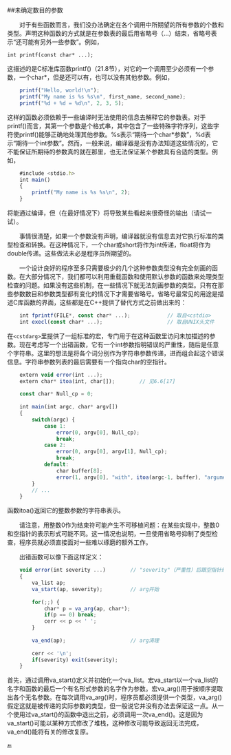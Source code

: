 ##未确定数目的参数

&emsp;&emsp;对于有些函数而言，我们没办法确定在各个调用中所期望的所有参数的个数和类型。声明这种函数的方式就是在参数表的最后用省略号（...）结束，省略号表示“还可能有另外一些参数”。例如，

    int printf(const char* ...);
    
这描述的是C标准库函数printf()（21.8节），对它的一个调用至少必须有一个参数，一个char*，但是还可以有，也可以没有其他参数。例如，

```javascript
    printf("Hello, world!\n");
    printf("My name is %s %s\n", first_name, second_name);
    printf("%d + %d = %d\n", 2, 3, 5);
```

这样的函数必须依赖于一些编译时无法使用的信息去解释它的参数表。对于printf()而言，其第一个参数是个格式串，其中包含了一些特殊字符序列，这些字符使printf()能够正确地处理其他参数。%s表示“期待一个char*参数”，%d表示“期待一个int参数”。然而，一般来说，编译器是没有办法知道这些情况的，它不能保证所期待的参数真的就在那里，也无法保证某个参数具有合适的类型。例如，

```javascript
    #include <stdio.h>
    int main()
    {
        printf("My name is %s %s\n", 2);
    }
```

将能通过编译，但（在最好情况下）将导致某些看起来很奇怪的输出（请试一试）。

&emsp;&emsp;事情很清楚，如果一个参数没有声明，编译器就没有信息去对它执行标准的类型检查和转换。在这种情况下，一个char或short将作为int传递，float将作为double传递。这些做法未必是程序员所期望的。

&emsp;&emsp;一个设计良好的程序至多只需要极少的几个这种参数类型没有完全刻画的函数。在大部分情况下，我们都可以利用重载函数和使用默认参数的函数来处理类型检查的问题。如果没有这些机制，在一些情况下就无法刻画参数的类型。只有在那些参数数目和参数类型都有变化的情况下才需要省略号。省略号最常见的用途是描述C库函数的界面，这些都是在C++提供了替代方式之前做出来的：

```javascript
    int fprintf(FILE*, const char* ...);            // 取自<cstdio>
    int execl(const char* ...);                     // 取自UNIX头文件
```

在`<cstdarg>`里提供了一组标准的宏，专门用于在这种函数里访问未加描述的参数。现在考虑写一个出错函数，它有一个int参数指明错误的严重性，随后是任意个字符串。这里的想法是将各个词分别作为字符串参数传递，进而组合起这个错误信息。字符串参数列表的最后需要有一个指向char的空指针。

```javascript
    extern void error(int ...);
    extern char* itoa(int, char[]);        // 见6.6[17]
    
    const char* Null_cp = 0;
    
    int main(int argc, char* argv[])
    {
        switch(argc) {
            case 1:
                error(0, argv[0], Null_cp);
                break;
            case 2:
                error(0, argv[0], argv[1], Null_cp);
                break;
            default:
                char buffer[8];
                error(1, argv[0], "with", itoa(argc-1, buffer), "arguments", Null_cp);
        }
        // ... 
    }
```

函数itoa()返回它的整数参数的字符串表示。

&emsp;&emsp;请注意，用整数0作为结束符可能产生不可移植问题：在某些实现中，整数0和空指针的表示形式可能不同。这一情况也说明，一旦使用省略号抑制了类型检查，程序员就必须直接面对一些难以琢磨的额外工作。

&emsp;&emsp;出错函数可以像下面这样定义：

```javascript
    void error(int severity ...)        // "severity"（严重性）后跟空指针结束的char*列表
    {
        va_list ap;
        va_start(ap, severity);         // arg开始
        
        for(;;) {
            char* p = va_arg(ap, char*);
            if(p == 0) break;
            cerr << p << ' ';
        }
        
        va_end(ap);                     // arg清理
        
        cerr << '\n';
        if(severity) exit(severity);
    }
```

首先，通过调用va_start()定义并初始化一个va_list。宏va_start以一个va_list的名字和函数的最后一个有名形式参数的名字作为参数。宏va_arg()用于按顺序提取出各个无名参数。在每次调用va_arg()时，程序员都必须提供一个类型，va_arg()假定这就是被传递的实际参数的类型，但一般说它并没有办法去保证这一点。从一个使用过va_start()的函数中退出之前，必须调用一次va_end()。这是因为va_start()可能以某种方式修改了堆栈，这种修改可能导致返回无法完成，va_end()能将有关的修改复原。


🔚































